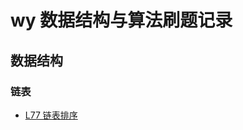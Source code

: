 # wy 数据结构与算法刷题记录

## 数据结构
### 链表
- [L77 链表排序](src%2Fmain%2Fjava%2Fcom%2Fwy%2Falgo%2Fleetcode%2Fstrc%2Flink%2FL77.java)

